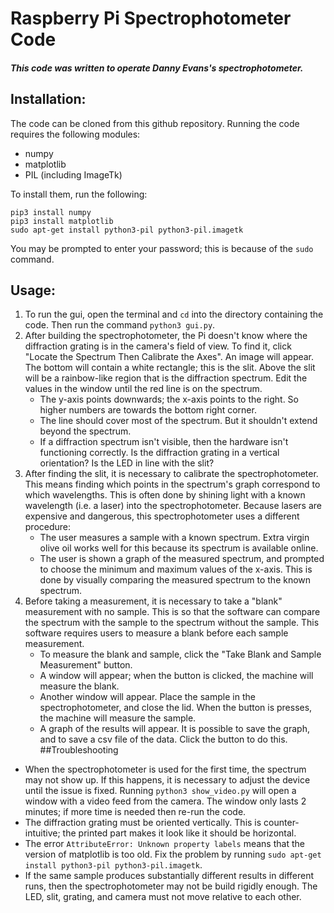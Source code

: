 # Raspberry Pi Spectrophotometer Code
##### This code was written to operate Danny Evans's spectrophotometer.
## Installation:
The code can be cloned from this github repository.  Running the code requires the following modules:
* numpy
* matplotlib
* PIL (including ImageTk)

To install them, run the following:
```
pip3 install numpy
pip3 install matplotlib
sudo apt-get install python3-pil python3-pil.imagetk
```
You may be prompted to enter your password; this is because of the `sudo` command.
## Usage:
1. To run the gui, open the terminal and `cd` into the directory containing the code.  Then run the command
`python3 gui.py`.
2. After building the spectrophotometer, the Pi doesn't know where the diffraction grating is
in the camera's field of view.  To find it, click "Locate the Spectrum Then Calibrate the Axes".  An image will
appear.  The bottom will contain a white rectangle; this is the slit.  Above the slit will be a rainbow-like region
that is the diffraction spectrum.  Edit the values in the window until the red line is on the spectrum.
   * The y-axis points downwards; the x-axis points to the right.  So higher numbers are towards the bottom right
corner.
   * The line should cover most of the spectrum.  But it shouldn't extend beyond the spectrum.
   * If a diffraction spectrum isn't visible, then the hardware isn't functioning correctly.  Is the diffraction grating
in a vertical orientation?  Is the LED in line with the slit?
3. After finding the slit, it is necessary to calibrate the spectrophotometer.  This means finding which points in the
spectrum's graph correspond to which wavelengths.  This is often done by shining light with a known wavelength (i.e. a laser)
into the spectrophotometer.  Because lasers are expensive and dangerous, this spectrophotometer uses a different procedure:
   * The user measures a sample with a known spectrum.  Extra virgin olive oil works well for this because its spectrum is available
online.
   * The user is shown a graph of the measured spectrum, and prompted to choose the minimum and maximum values of the x-axis.  This is done
by visually comparing the measured spectrum to the known spectrum.
4. Before taking a measurement, it is necessary to take a "blank" measurement with no sample.  This is so that the software can compare
the spectrum with the sample to the spectrum without the sample.  This software requires users to measure a blank before each sample measurement.
   * To measure the blank and sample, click the "Take Blank and Sample Measurement" button.
   * A window will appear; when the button is clicked, the machine will measure the blank.
   * Another window will appear.  Place the sample in the spectrophotometer, and close the lid.  When the button is presses, the machine
will measure the sample.
   * A graph of the results will appear.  It is possible to save the graph, and to save a csv file of the data.  Click the button to do this.
##Troubleshooting
* When the spectrophotometer is used for the first time, the spectrum may not show up.  If this happens, it is necessary to adjust the device until
the issue is fixed.  Running `python3 show_video.py` will open a window with a video feed from the camera.  The window only lasts 2 minutes; if more
time is needed then re-run the code.
* The diffraction grating must be oriented vertically.  This is counter-intuitive; the printed part makes it look like it should be horizontal.
* The error `AttributeError: Unknown property labels` means that the version of matplotlib is too old.  Fix the problem by running `sudo apt-get install python3-pil python3-pil.imagetk`.
* If the same sample produces substantially different results in different runs, then the spectrophotometer may not be build rigidly enough.  The LED, slit, grating, and camera must not move relative to each other.
